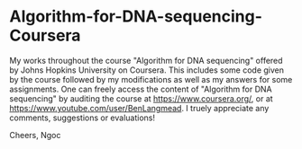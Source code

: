 # Algorithm-for-DNA-sequencing-Coursera
My works throughout the course "Algorithm for DNA sequencing" offered by Johns Hopkins University on Coursera.
This includes some code given by the course followed by my modifications as well as my answers for some assignments.
One can freely access the content of "Algorithm for DNA sequencing" by auditing the course at https://www.coursera.org/, or at https://www.youtube.com/user/BenLangmead.
I truely appreciate any comments, suggestions or evaluations!

Cheers,
Ngoc
